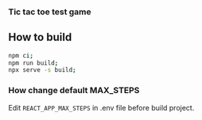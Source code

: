 ### Tic tac toe test game

## How to build
```bash
npm ci;
npm run build;
npx serve -s build;
```

### How change default MAX_STEPS
Edit `REACT_APP_MAX_STEPS` in .env file before build project.
